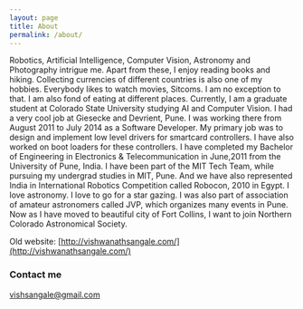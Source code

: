 ```yaml
---
layout: page
title: About
permalink: /about/
---
```

Robotics, Artificial Intelligence, Computer Vision, Astronomy and Photography intrigue me. Apart from these, I enjoy reading books and hiking. Collecting currencies of different countries is also one of my hobbies. Everybody likes to watch movies, Sitcoms. I am no exception to that. I am also fond of eating at different places. Currently, I am a graduate student at Colorado State University studying AI and Computer Vision. I had a very cool job at Giesecke and Devrient, Pune. I was working there from August 2011 to July 2014 as a Software Developer. My primary job was to design and implement low level drivers for smartcard controllers. I have also worked on boot loaders for these controllers. I have completed my Bachelor of Engineering in Electronics & Telecommunication in June,2011 from the University of Pune, India. I have been part of the MIT Tech Team, while pursuing my undergrad studies in MIT, Pune. And we have also represented India in International Robotics Competition called Robocon, 2010 in Egypt. I love astronomy. I love to go for a star gazing. I was also part of association of amateur astronomers called JVP, which organizes many events in Pune. Now as I have moved to beautiful city of Fort Collins, I want to join Northern Colorado Astronomical Society.

Old website: [http://vishwanathsangale.com/](http://vishwanathsangale.com/)

### Contact me

[vishsangale@gmail.com](mailto:vishsangale@gmail.com)
